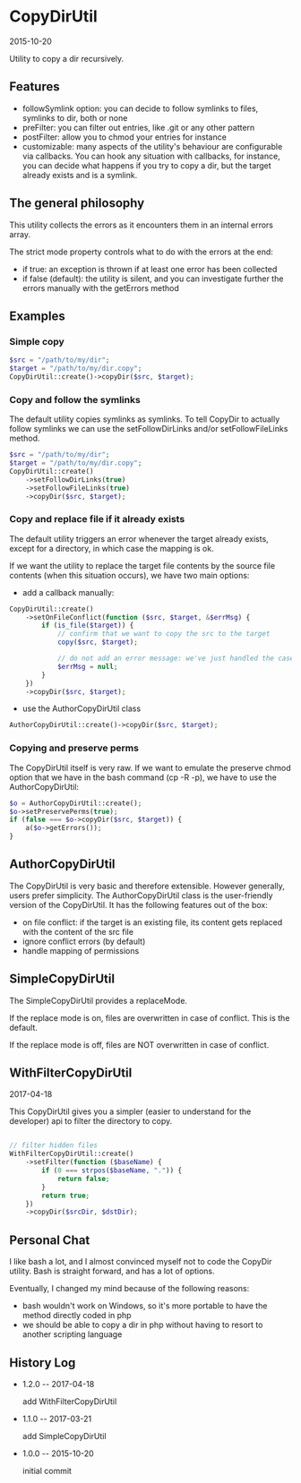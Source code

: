 CopyDirUtil
===============
2015-10-20



Utility to copy a dir recursively.




Features
---------------

- followSymlink option: you can decide to follow symlinks to files, symlinks to dir, both or none
- preFilter: you can filter out entries, like .git or any other pattern
- postFilter: allow you to chmod your entries for instance
- customizable: many aspects of the utility's behaviour are configurable via callbacks.
                    You can hook any situation with callbacks, for instance, you can 
                    decide what happens if you try to copy a dir, but the target already exists and is a symlink.
                    





The general philosophy
--------------------------

This utility collects the errors as it encounters them in an internal errors array.

The strict mode property controls what to do with the errors at the end:

- if true: an exception is thrown if at least one error has been collected 
- if false (default): the utility is silent, and you can investigate further the errors manually with the getErrors method 




Examples
------------


### Simple copy
```php
$src = "/path/to/my/dir";
$target = "/path/to/my/dir.copy";
CopyDirUtil::create()->copyDir($src, $target);
```


### Copy and follow the symlinks

The default utility copies symlinks as symlinks.
To tell CopyDir to actually follow symlinks we can use the setFollowDirLinks and/or 
setFollowFileLinks method.



```php
$src = "/path/to/my/dir";
$target = "/path/to/my/dir.copy";
CopyDirUtil::create()
    ->setFollowDirLinks(true)
    ->setFollowFileLinks(true)
    ->copyDir($src, $target);
```



### Copy and replace file if it already exists

The default utility triggers an error whenever the target already exists,
except for a directory, in which case the mapping is ok.

If we want the utility to replace the target file contents by the source file contents (when 
this situation occurs), we have two main options:

- add a callback manually:

```php
CopyDirUtil::create()
    ->setOnFileConflict(function ($src, $target, &$errMsg) {
        if (is_file($target)) {
            // confirm that we want to copy the src to the target
            copy($src, $target);

            // do not add an error message: we've just handled the case
            $errMsg = null;
        }
    })
    ->copyDir($src, $target);
```

- use the AuthorCopyDirUtil class

```php
AuthorCopyDirUtil::create()->copyDir($src, $target);
```





### Copying and preserve perms

The CopyDirUtil itself is very raw.
If we want to emulate the preserve chmod option that we 
have in the bash command (cp -R -p), we have to use the 
AuthorCopyDirUtil:

```php
$o = AuthorCopyDirUtil::create();
$o->setPreservePerms(true);
if (false === $o->copyDir($src, $target)) {
    a($o->getErrors());
}
```



AuthorCopyDirUtil
--------------------

The CopyDirUtil is very basic and therefore extensible.
However generally, users prefer simplicity. 
The AuthorCopyDirUtil class is the user-friendly version of the CopyDirUtil.
It has the following features out of the box:

- on file conflict: if the target is an existing file, its content gets replaced with the content of the src file
- ignore conflict errors (by default)
- handle mapping of permissions




SimpleCopyDirUtil
--------------------

The SimpleCopyDirUtil provides a replaceMode.

If the replace mode is on, files are overwritten in case of conflict. This is the default.

If the replace mode is off, files are NOT overwritten in case of conflict.



WithFilterCopyDirUtil
-----------------------
2017-04-18

This CopyDirUtil gives you a simpler (easier to understand for the developer) api to filter the directory to copy.
 
 
```php

// filter hidden files
WithFilterCopyDirUtil::create()
    ->setFilter(function ($baseName) {
        if (0 === strpos($baseName, ".")) {
            return false;
        }
        return true;
    })
    ->copyDir($srcDir, $dstDir);
```



Personal Chat 
----------

I like bash a lot, and I almost convinced myself not to code
the CopyDir utility.
Bash is straight forward, and has a lot of options.

Eventually, I changed my mind because of the following reasons:

- bash wouldn't work on Windows, so it's more portable to have the method directly coded in php
- we should be able to copy a dir in php without having to resort to another scripting language






History Log
------------------

- 1.2.0 -- 2017-04-18

    add WithFilterCopyDirUtil
    
- 1.1.0 -- 2017-03-21

    add SimpleCopyDirUtil
    
- 1.0.0 -- 2015-10-20

    initial commit
    